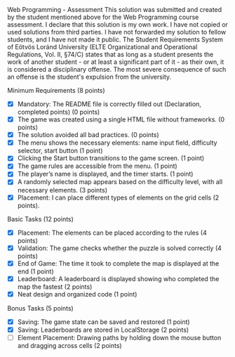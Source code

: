 <Sherzod Tokhirov>
<SAF0K0>
Web Programming - Assessment
This solution was submitted and created by the student mentioned above for the Web Programming course assessment.
I declare that this solution is my own work. I have not copied or used solutions from third parties.
I have not forwarded my solution to fellow students, and I have not made it public.
The Student Requirements System of Eötvös Loránd University
(ELTE Organizational and Operational Regulations, Vol. II, §74/C) states that as long as a student presents
the work of another student - or at least a significant part of it - as their own, it is considered a disciplinary offense.
The most severe consequence of such an offense is the student's expulsion from the university.

Minimum Requirements (8 points)

- [x] Mandatory: The README file is correctly filled out (Declaration, completed points) (0 points)
- [x] The game was created using a single HTML file without frameworks. (0 points)
- [x] The solution avoided all bad practices. (0 points)
- [x] The menu shows the necessary elements: name input field, difficulty selector, start button (1 point)
- [x] Clicking the Start button transitions to the game screen. (1 point)
- [x] The game rules are accessible from the menu. (1 point)
- [x] The player’s name is displayed, and the timer starts. (1 point)
- [x] A randomly selected map appears based on the difficulty level, with all necessary elements. (3 points)
- [x] Placement: I can place different types of elements on the grid cells (2 points).

Basic Tasks (12 points)

- [x] Placement: The elements can be placed according to the rules (4 points)
- [x] Validation: The game checks whether the puzzle is solved correctly (4 points)
- [x] End of Game: The time it took to complete the map is displayed at the end (1 point)
- [x] Leaderboard: A leaderboard is displayed showing who completed the map the fastest (2 points)
- [x] Neat design and organized code (1 point)

Bonus Tasks (5 points)

- [x] Saving: The game state can be saved and restored (1 point)
- [x] Saving: Leaderboards are stored in LocalStorage (2 points)
- [ ] Element Placement: Drawing paths by holding down the mouse button and dragging across cells (2 points)